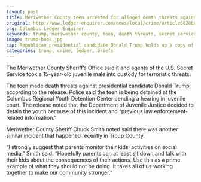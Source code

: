```yaml
---
layout: post
title: Meriwether County teen arrested for alleged death threats against Donald Trump
original: http://www.ledger-enquirer.com/news/local/crime/article68288637.html
org: Columbus Ledger-Enquirer
keywords: trump, meriwether county, teen, death threats, secret service
image: trump-book.jpg
cap: Republican presidential candidate Donald Trump holds up a copy of his 1987 book, “Trump: The Art of the Deal” during a town hall event. (Mary Schwalm - AP)
categories: trump, crime, ledger, briefs
---
```


The Meriwether County Sheriff’s Office said it and agents of the U.S. Secret Service took a 15-year-old juvenile male into custody for terroristic threats.

<!--break-->

The teen made death threats against presidential candidate Donald Trump, according to the release. Police said the teen is being detained at the Columbus Regional Youth Detention Center pending a hearing in juvenile court. The release noted that the Department of Juvenile Justice decided to detain the youth because of this incident and “previous law enforcement-related information.”

Meriwether County Sheriff Chuck Smith noted said there was another similar incident that happened recently in Troup County.

“I strongly suggest that parents monitor their kids’ activities on social media,” Smith said. “Hopefully parents can at least sit down and talk with their kids about the consequences of their actions. Use this as a prime example of what they should not be doing. It takes all of us working together to make our community stronger.”